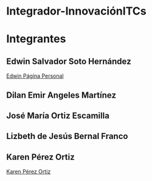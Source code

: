 # Integrador-InnovaciónITCs

# Integrantes

## Edwin Salvador Soto Hernández
[Edwin Página Personal](https://edwinsotohz.github.io/)

## Dilan Emir Angeles Martínez
[]()

## José María Ortiz Escamilla
[]()

## Lizbeth de Jesús Bernal Franco
[]()

## Karen Pérez Ortiz
[Karen Pérez Ortiz](https://karenperezor.github.io/)